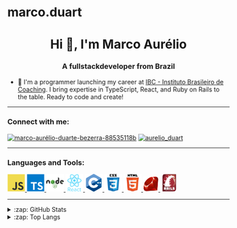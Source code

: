 # marco.duart
<h1 align="center">Hi 👋, I'm Marco Aurélio</h1>
<h3 align="center">A fullstackdeveloper from Brazil</h3>

- 🔭 I'm a programmer launching my career at [IBC - Instituto Brasileiro de Coaching](https://github.com/IBCCOACHING-DEV). I bring expertise in TypeScript, React, and Ruby on Rails to the table. Ready to code and create!

---

<h3 align="left">Connect with me:</h3>
<p align="left">
<a href="https://linkedin.com/in/aurelio-duart/" target="blank"><img align="center" src="https://raw.githubusercontent.com/rahuldkjain/github-profile-readme-generator/master/src/images/icons/Social/linked-in-alt.svg" alt="marco-aurélio-duarte-bezerra-88535118b" height="30" width="40" /></a>
<a href="https://instagram.com/aurelio_duart" target="blank"><img align="center" src="https://raw.githubusercontent.com/rahuldkjain/github-profile-readme-generator/master/src/images/icons/Social/instagram.svg" alt="aurelio_duart" height="30" width="40" /></a>
</p>

---

<h3 align="left">Languages and Tools:</h3>
<p align="left"> 
  <a href="https://developer.mozilla.org/en-US/docs/Web/JavaScript" target="_blank" rel="noreferrer"> 
    <img src="https://raw.githubusercontent.com/devicons/devicon/master/icons/javascript/javascript-original.svg" alt="javascript" width="40" height="40"/> 
  </a> 
  <a href="https://www.typescriptlang.org/" target="_blank" rel="noreferrer"> 
    <img src="https://raw.githubusercontent.com/devicons/devicon/master/icons/typescript/typescript-original.svg" alt="typescript" width="40" height="40"/> 
  </a> 
  <a href="https://nodejs.org" target="_blank" rel="noreferrer"> 
    <img src="https://raw.githubusercontent.com/devicons/devicon/master/icons/nodejs/nodejs-original-wordmark.svg" alt="nodejs" width="40" height="40"/> 
  </a> 
  <a href="https://reactjs.org/" target="_blank" rel="noreferrer"> 
    <img src="https://raw.githubusercontent.com/devicons/devicon/master/icons/react/react-original-wordmark.svg" alt="react" width="40" height="40"/> 
  </a>
  <a href="https://www.w3schools.com/cpp/" target="_blank" rel="noreferrer"> 
    <img src="https://raw.githubusercontent.com/devicons/devicon/master/icons/cplusplus/cplusplus-original.svg" alt="cplusplus" width="40" height="40"/> 
  </a> 
  <a href="https://www.w3schools.com/css/" target="_blank" rel="noreferrer"> 
    <img src="https://raw.githubusercontent.com/devicons/devicon/master/icons/css3/css3-original-wordmark.svg" alt="css3" width="40" height="40"/> 
  </a> 
  <a href="https://www.w3.org/html/" target="_blank" rel="noreferrer"> 
    <img src="https://raw.githubusercontent.com/devicons/devicon/master/icons/html5/html5-original-wordmark.svg" alt="html5" width="40" height="40"/> 
  </a> 
   <a href="https://www.ruby-lang.org/" target="_blank" rel="noreferrer"> 
    <img src="https://raw.githubusercontent.com/devicons/devicon/master/icons/ruby/ruby-original.svg" alt="ruby" width="35" height="35"/> 
  </a>
  <a href="https://rubyonrails.org/" target="_blank" rel="noreferrer"> 
    <img src="https://raw.githubusercontent.com/devicons/devicon/master/icons/rails/rails-original-wordmark.svg" alt="rails" width="40" height="40"/> 
  </a>
</p>

---

<details>
  <summary>:zap: GitHub Stats</summary>
  ![GitHub stats](https://github-readme-stats-ten-theta-77.vercel.app/api?username=marco-duart&show_icons=true&count_private=true)
</details>

<details>
  <summary>:zap: Top Langs</summary>
  ![Top Langs](https://github-readme-stats-ten-theta-77.vercel.app/api/top-langs/?username=marco-duart&include_orgs=true&&layout=pie)
</details>

[instagram]: https://instagram.com/aurelio_duart
[linkedin]: https://linkedin.com/in/aurelio-duart
